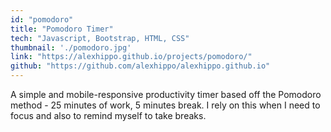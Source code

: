 ```yaml
---
id: "pomodoro"
title: "Pomodoro Timer"
tech: "Javascript, Bootstrap, HTML, CSS"
thumbnail: './pomodoro.jpg'
link: "https://alexhippo.github.io/projects/pomodoro/"
github: "https://github.com/alexhippo/alexhippo.github.io"
---
```

A simple and mobile-responsive productivity timer based off the Pomodoro method - 25 minutes of work, 5 minutes break. I rely on this when I need to focus and also to remind myself to take breaks.